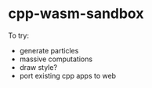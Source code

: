 # cpp-wasm-sandbox

To try:
- generate particles
- massive computations
- draw style?
- port existing cpp apps to web
